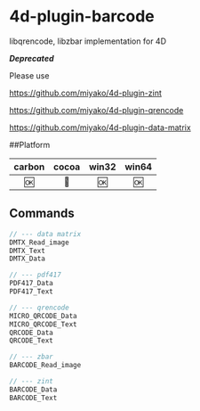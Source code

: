 4d-plugin-barcode
=================

libqrencode, libzbar implementation for 4D

***Deprecated***

Please use 

https://github.com/miyako/4d-plugin-zint

https://github.com/miyako/4d-plugin-qrencode

https://github.com/miyako/4d-plugin-data-matrix

##Platform

| carbon | cocoa | win32 | win64 |
|:------:|:-----:|:---------:|:---------:|
|🆗|🚫|🆗|🆗|

Commands
---

```c
// --- data matrix
DMTX_Read_image
DMTX_Text
DMTX_Data

// --- pdf417
PDF417_Data
PDF417_Text

// --- qrencode
MICRO_QRCODE_Data
MICRO_QRCODE_Text
QRCODE_Data
QRCODE_Text

// --- zbar
BARCODE_Read_image

// --- zint
BARCODE_Data
BARCODE_Text
```
